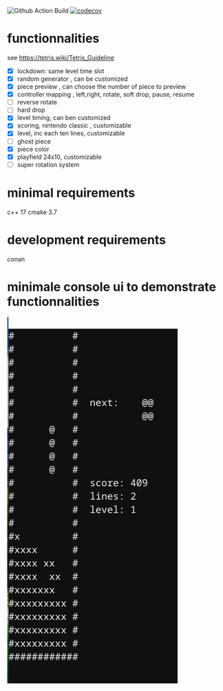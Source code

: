 ![Github Action Build](https://github.com/davidtazy/tetris_engine_kata/workflows/Github%20Action%20Build/badge.svg?branch=master)
[![codecov](https://codecov.io/gh/davidtazy/tetris_engine_kata/branch/master/graph/badge.svg)](https://codecov.io/gh/davidtazy/tetris_engine_kata)

<h1>functionnalities</h1>

see https://tetris.wiki/Tetris_Guideline

- [x] lockdown: same level time slot
- [x] random generator , can be customized
- [x] piece preview , can choose the number of piece to preview
- [x] controller mapping , left,right, rotate, soft drop, pause, resume
- [ ] reverse rotate
- [ ] hard drop
- [x] level timing, can ben customized
- [x] scoring, nintendo classic , customizable
- [x] level, inc each ten lines, customizable
- [ ] ghost piece
- [x] piece color
- [x] playfield 24x10, customizable
- [ ] super rotation system

<h1> minimal requirements </h1>

c++ 17
cmake 3.7

<h1> development requirements </h1>

conan 

<h1> minimale console ui to demonstrate functionnalities </h1>

![demo screenshot](/demo.png)





